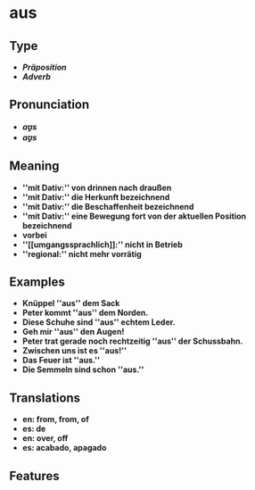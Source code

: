# aus 
## Type 
- _**Präposition**_ 
- _**Adverb**_ 
## Pronunciation 
- _**aʊ̯s**_ 
- _**aʊ̯s**_ 
## Meaning 
- **''mit Dativ:'' von drinnen nach draußen** 
- **''mit Dativ:'' die Herkunft bezeichnend** 
- **''mit Dativ:'' die Beschaffenheit bezeichnend** 
- **''mit Dativ:'' eine Bewegung fort von der aktuellen Position bezeichnend** 
- **vorbei** 
- **''[[umgangssprachlich]]:'' nicht in Betrieb** 
- **''regional:'' nicht mehr vorrätig** 
## Examples 
- **Knüppel ''aus'' dem Sack** 
- **Peter kommt ''aus'' dem Norden.** 
- **Diese Schuhe sind ''aus'' echtem Leder.** 
- **Geh mir ''aus'' den Augen!** 
- **Peter trat gerade noch rechtzeitig ''aus'' der Schussbahn.** 
- **Zwischen uns ist es ''aus!''** 
- **Das Feuer ist ''aus.''** 
- **Die Semmeln sind schon ''aus.''** 
## Translations 
- **en: from, from, of** 
- **es: de** 
- **en: over, off** 
- **es: acabado, apagado** 
## Features 
